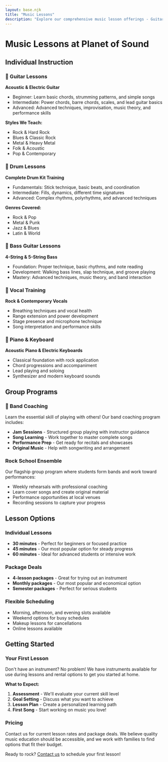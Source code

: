 ```yaml
---
layout: base.njk
title: "Music Lessons"
description: "Explore our comprehensive music lesson offerings - Guitar, Bass, Drums, Piano, Vocals, and Band Coaching"
---
```


# Music Lessons at Planet of Sound

## Individual Instruction

### 🎸 Guitar Lessons

**Acoustic & Electric Guitar**
- Beginner: Learn basic chords, strumming patterns, and simple songs
- Intermediate: Power chords, barre chords, scales, and lead guitar basics
- Advanced: Advanced techniques, improvisation, music theory, and performance skills

**Styles We Teach:**
- Rock & Hard Rock
- Blues & Classic Rock
- Metal & Heavy Metal
- Folk & Acoustic
- Pop & Contemporary

### 🥁 Drum Lessons

**Complete Drum Kit Training**
- Fundamentals: Stick technique, basic beats, and coordination
- Intermediate: Fills, dynamics, different time signatures
- Advanced: Complex rhythms, polyrhythms, and advanced techniques

**Genres Covered:**
- Rock & Pop
- Metal & Punk
- Jazz & Blues
- Latin & World

### 🎵 Bass Guitar Lessons

**4-String & 5-String Bass**
- Foundation: Proper technique, basic rhythms, and note reading
- Development: Walking bass lines, slap technique, and groove playing
- Mastery: Advanced techniques, music theory, and band interaction

### 🎤 Vocal Training

**Rock & Contemporary Vocals**
- Breathing techniques and vocal health
- Range extension and power development
- Stage presence and microphone technique
- Song interpretation and performance skills

### 🎹 Piano & Keyboard

**Acoustic Piano & Electric Keyboards**
- Classical foundation with rock application
- Chord progressions and accompaniment
- Lead playing and soloing
- Synthesizer and modern keyboard sounds

## Group Programs

### 🎵 Band Coaching

Learn the essential skill of playing with others! Our band coaching program includes:

- **Jam Sessions** - Structured group playing with instructor guidance
- **Song Learning** - Work together to master complete songs
- **Performance Prep** - Get ready for recitals and showcases
- **Original Music** - Help with songwriting and arrangement

### Rock School Ensemble

Our flagship group program where students form bands and work toward performances:

- Weekly rehearsals with professional coaching
- Learn cover songs and create original material
- Performance opportunities at local venues
- Recording sessions to capture your progress

## Lesson Options

### Individual Lessons
- **30 minutes** - Perfect for beginners or focused practice
- **45 minutes** - Our most popular option for steady progress
- **60 minutes** - Ideal for advanced students or intensive work

### Package Deals
- **4-lesson packages** - Great for trying out an instrument
- **Monthly packages** - Our most popular and economical option
- **Semester packages** - Perfect for serious students

### Flexible Scheduling
- Morning, afternoon, and evening slots available
- Weekend options for busy schedules
- Makeup lessons for cancellations
- Online lessons available

## Getting Started

### Your First Lesson

Don't have an instrument? No problem! We have instruments available for use during lessons and rental options to get you started at home.

**What to Expect:**
1. **Assessment** - We'll evaluate your current skill level
2. **Goal Setting** - Discuss what you want to achieve
3. **Lesson Plan** - Create a personalized learning path
4. **First Song** - Start working on music you love!

### Pricing

Contact us for current lesson rates and package deals. We believe quality music education should be accessible, and we work with families to find options that fit their budget.

Ready to rock? [Contact us](/contact/) to schedule your first lesson!
